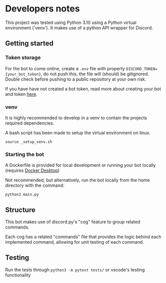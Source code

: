 # Developers notes
This project was tested using Python 3.10 using a Python virtual environment ('venv'). It makes use of a python API wrapper for Discord.

## Getting started

### Token storage
For the bot to come online, create a `.env` file with property `DISCORD_TOKEN={your_bot_token}`, do not push this, the file will (should) be gitignored. Double check before pushing to a public repository at your own risk.

If you have have not created a bot token, read more about creating your bot and token [here](https://discordpy.readthedocs.io/en/stable/discord.html).

### venv
It is highly recommended to develop in a venv to contain the projects required dependencies.

A bash script has been made to setup the virtual environment on linux. 
```
source _setup_venv.sh
```

### Starting the bot
A Dockerfile is provided for local development or running your bot locally (requires [Docker Desktop](https://www.docker.com/products/docker-desktop/))

Not recommended, but alternatively, run the bot locally from the home directory with the command:
```
python3 main.py
```

## Structure
This bot makes use of discord.py's "cog" feature to group related commands.

Each cog has a related "commands" file that provides the logic behind each implemented command, allowing for unit testing of each command.

## Testing
Run the tests through `python3 -m pytest tests/` or vscode's testing functionality
